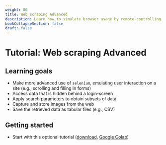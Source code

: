 ```yaml
---
weight: 80
title: Web scraping Advanced
description: Learn how to simulate browser usage by remote-controlling Chrome using chromedriver.
bookCollapseSection: false
draft: false
---
```


# Tutorial: Web scraping Advanced

## Learning goals

- Make more advanced use of `selenium`, emulating user interaction on a site (e.g., scrolling and filling in forms)
- Access data that is hidden behind a login-screen
- Apply search parameters to obtain subsets of data
- Capture and store images from the web
- Save the retrieved data as tabular files (e.g., CSV)

## Getting started

- Start with this optional tutorial (<a href = 'webscraping-advanced.ipynb' download>download</a>, [Google Colab](https://colab.research.google.com/github/hannesdatta/course-odcm/blob/master/content/docs/tutorials/webscrapingadvanced/webscraping-advanced.ipynb.ipynb))
